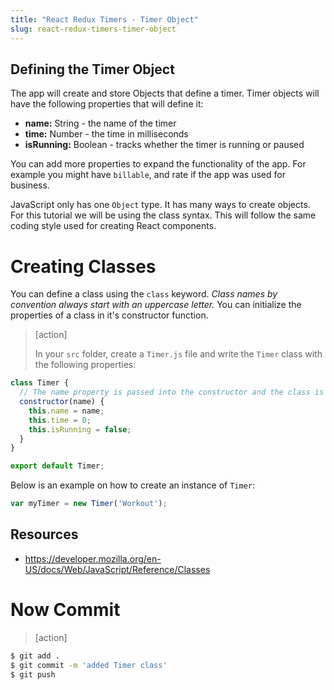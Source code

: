 ```yaml
---
title: "React Redux Timers - Timer Object"
slug: react-redux-timers-timer-object
---
```


## Defining the Timer Object

The app will create and store Objects that define a timer. Timer objects will have the following properties that will define it:

- **name:** String - the name of the timer
- **time:** Number - the time in milliseconds
- **isRunning:** Boolean - tracks whether the timer is running or paused

You can add more properties to expand the functionality of the app. For example you might have `billable`, and rate if the app was used for business.

JavaScript only has one `Object` type. It has many ways to create objects. For this tutorial we will be using the class syntax. This will follow the same coding style used for creating React components.

# Creating Classes

You can define a class using the `class` keyword. *Class names by convention
always start with an uppercase letter.* You can initialize the properties of a class in it's constructor function.

> [action]
>
> In your `src` folder, create a `Timer.js` file and write the `Timer` class with the following properties:
>
```js
class Timer {
  // The name property is passed into the constructor and the class is initialized.
  constructor(name) {
    this.name = name;
    this.time = 0;
    this.isRunning = false;
  }
}

export default Timer;
```

Below is an example on how to create an instance of `Timer`:

```js
var myTimer = new Timer('Workout');
```

## Resources

- https://developer.mozilla.org/en-US/docs/Web/JavaScript/Reference/Classes

# Now Commit

>[action]
>
```bash
$ git add .
$ git commit -m 'added Timer class'
$ git push
```
